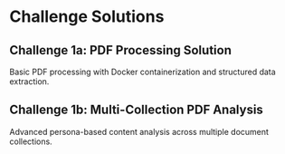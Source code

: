 # Challenge Solutions
## Challenge 1a: PDF Processing Solution

Basic PDF processing with Docker containerization and structured data extraction.

## Challenge 1b: Multi-Collection PDF Analysis
Advanced persona-based content analysis across multiple document collections.
